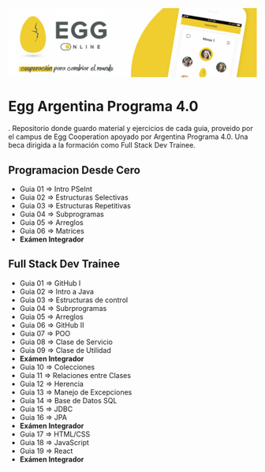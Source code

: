 <img src="banner_egg.jpg">

# Egg Argentina Programa 4.0
.
Repositorio donde guardo material y ejercicios de cada guia, 
proveido por el campus de Egg Cooperation apoyado por Argentina Programa 4.0.
Una beca dirigida a la formación como Full Stack Dev Trainee.

<h2>Programacion Desde Cero</h2>
<ul>
  <li>Guia 01 => Intro PSeInt</li>
  <li>Guia 02 => Estructuras Selectivas</li>
  <li>Guia 03 => Estructuras Repetitivas</li>
  <li>Guia 04 => Subprogramas</li>
  <li>Guia 05 => Arreglos</li>
  <li>Guia 06 => Matrices</li>
  <li><b>Exámen Integrador</b></li>
</ul>

<h2>Full Stack Dev Trainee</h2>
<ul>
  <li>Guia 01 => GitHub I</li>
  <li>Guia 02 => Intro a Java</li>
  <li>Guia 03 => Estructuras de control</li>
  <li>Guia 04 => Subrprogramas</li>
  <li>Guia 05 => Arreglos</li>
  <li>Guia 06 => GitHub II</li>
  <li>Guia 07 => POO</li>
  <li>Guia 08 => Clase de Servicio</li>
  <li>Guia 09 => Clase de Utilidad</li>
  <li><b>Exámen Integrador</b></li>
  <li>Guia 10 => Colecciones</li>
  <li>Guia 11 => Relaciones entre Clases</li>
  <li>Guia 12 => Herencia</li>
  <li>Guia 13 => Manejo de Excepciones</li>
  <li>Guia 14 => Base de Datos SQL</li>
  <li>Guia 15 => JDBC</li>
  <li>Guia 16 => JPA</li>
  <li><b>Exámen Integrador</b></li>
  <li>Guia 17 => HTML/CSS</li>
  <li>Guia 18 => JavaScript</li>
  <li>Guia 19 => React</li>
  <li><b>Exámen Integrador</b></li>
</ul>
